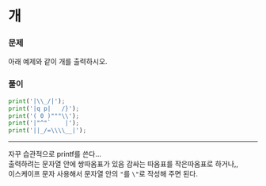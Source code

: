 # 개

### 문제
아래 예제와 같이 개를 출력하시오.

### 풀이
```python
print('|\\_/|');
print('|q p|   /}');
print('( 0 )"""\\');
print('|"^"`    |');
print('||_/=\\\\__|');
```
---
자꾸 습관적으로 printf를 쓴다...<br>
출력하려는 문자열 안에 쌍따옴표가 있음 감싸는 따옴표를 작은따옴표로 하거나,,<br>
이스케이프 문자 사용해서 문자열 안의 `"`를 `\"`로 작성해 주면 된다. 
